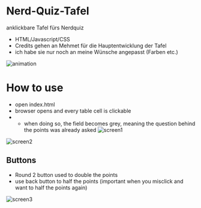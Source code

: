 # Nerd-Quiz-Tafel
anklickbare Tafel fürs Nerdquiz

* HTML/Javascript/CSS
* Credits gehen an Mehmet für die Hauptentwicklung der Tafel
* ich habe sie nur noch an meine Wünsche angepasst (Farben etc.)

![animation](https://user-images.githubusercontent.com/48357999/92496988-1e8e1480-f1f9-11ea-969c-623a0a810fd1.gif)





# How to use
* open index.html
* browser opens and every table cell is clickable
* * when doing so, the field becomes grey, meaning the question behind the points was already asked
![screen1](https://user-images.githubusercontent.com/48357999/92496164-17b2d200-f1f8-11ea-908a-a57a8bfbfc4c.PNG)

![screen2](https://user-images.githubusercontent.com/48357999/92496229-2ac5a200-f1f8-11ea-9e49-dedb8dc34162.PNG)


## Buttons
* Round 2 button used to double the points
* use back button to half the points (important when you misclick and want to half the points again)

![screen3](https://user-images.githubusercontent.com/48357999/92496244-2f8a5600-f1f8-11ea-9f6f-dfa273884cdf.PNG)
